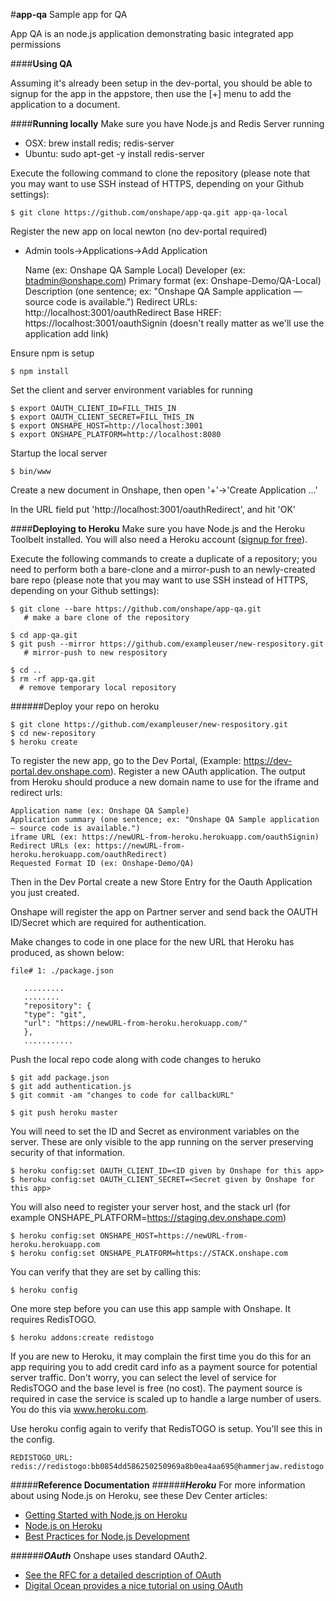 #**app-qa**
Sample app for QA

App QA is an node.js application demonstrating basic integrated app permissions

####**Using QA**

Assuming it's already been setup in the dev-portal, you should be able to signup for the app in the appstore, then use
the [+] menu to add the application to a document.

####**Running locally**
Make sure you have Node.js and Redis Server running
* OSX: brew install redis; redis-server
* Ubuntu: sudo apt-get -y install redis-server

Execute the following command to clone the repository (please note that you may want to use SSH instead of HTTPS, depending on your
Github settings):

    $ git clone https://github.com/onshape/app-qa.git app-qa-local

Register the new app on local newton (no dev-portal required)
* Admin tools->Applications->Add Application

    Name (ex: Onshape QA Sample Local)
    Developer (ex: btadmin@onshape.com)
    Primary format (ex: Onshape-Demo/QA-Local)
    Description (one sentence; ex: "Onshape QA Sample application — source code is available.")
    Redirect URLs: http://localhost:3001/oauthRedirect
    Base HREF: https://localhost:3001/oauthSignin (doesn't really matter as we'll use the application add link)

Ensure npm is setup

    $ npm install

Set the client and server environment variables for running

    $ export OAUTH_CLIENT_ID=FILL_THIS_IN
    $ export OAUTH_CLIENT_SECRET=FILL_THIS_IN
    $ export ONSHAPE_HOST=http://localhost:3001
    $ export ONSHAPE_PLATFORM=http://localhost:8080

Startup the local server

    $ bin/www

Create a new document in Onshape, then open '+'->'Create Application ...'

In the URL field put 'http://localhost:3001/oauthRedirect', and hit 'OK'

####**Deploying to Heroku**
Make sure you have Node.js and the Heroku Toolbelt installed. You will also need a Heroku account
([signup for free](https://www.heroku.com/)).

Execute the following commands to create a duplicate of a repository; you need to perform both a bare-clone and a
mirror-push to an newly-created bare repo (please note that you may want to use SSH instead of HTTPS, depending on your
Github settings):

    $ git clone --bare https://github.com/onshape/app-qa.git
       # make a bare clone of the repository

    $ cd app-qa.git
    $ git push --mirror https://github.com/exampleuser/new-respository.git
       # mirror-push to new respository

    $ cd ..
    $ rm -rf app-qa.git
      # remove temporary local repository

######Deploy your repo on heroku

    $ git clone https://github.com/exampleuser/new-respository.git
    $ cd new-repository
    $ heroku create

To register the new app, go to the Dev Portal, (Example: https://dev-portal.dev.onshape.com).
Register a new OAuth application.  The output from Heroku should produce a new domain name to use for the
iframe and redirect urls:

    Application name (ex: Onshape QA Sample)
    Application summary (one sentence; ex: "Onshape QA Sample application — source code is available.")
    iframe URL (ex: https://newURL-from-heroku.herokuapp.com/oauthSignin)
    Redirect URLs (ex: https://newURL-from-heroku.herokuapp.com/oauthRedirect)
    Requested Format ID (ex: Onshape-Demo/QA)

Then in the Dev Portal create a new Store Entry for the Oauth Application you just created.

Onshape will register the app on Partner server and send back the OAUTH ID/Secret which are required for authentication.

Make changes to code in one place for the new URL that Heroku has produced, as shown below:

    file# 1: ./package.json

       .........
       ........
       "repository": {
       "type": "git",
       "url": "https://newURL-from-heroku.herokuapp.com/"
       },
       ...........

Push the local repo code along with code changes to heruko

    $ git add package.json
    $ git add authentication.js
    $ git commit -am "changes to code for callbackURL"

    $ git push heroku master

You will need to set the ID and Secret as environment variables on the server. These are only visible to the app running
on the server preserving security of that information.

    $ heroku config:set OAUTH_CLIENT_ID=<ID given by Onshape for this app>
    $ heroku config:set OAUTH_CLIENT_SECRET=<Secret given by Onshape for this app>

You will also need to register your server host, and the stack url
(for example ONSHAPE_PLATFORM=https://staging.dev.onshape.com)

    $ heroku config:set ONSHAPE_HOST=https://newURL-from-heroku.herokuapp.com
    $ heroku config:set ONSHAPE_PLATFORM=https://STACK.onshape.com

You can verify that they are set by calling this:

    $ heroku config

One more step before you can use this app sample with Onshape. It requires RedisTOGO.

    $ heroku addons:create redistogo

If you are new to Heroku, it may complain the first time you do this for an app requiring you to add credit card info
as a payment source for potential server traffic. Don't worry, you can select the level of service for RedisTOGO and
the base level is free (no cost). The payment source is required in case the service is scaled up to handle a large
number of users. You do this via www.heroku.com.

Use heroku config again to verify that RedisTOGO is setup. You'll see this in the config.

    REDISTOGO_URL:        redis://redistogo:bb0854dd586250250969a8b0ea4aa695@hammerjaw.redistogo.com:11093/



#####**Reference Documentation**
######***Heroku***
For more information about using Node.js on Heroku, see these Dev Center articles:

 -  [Getting Started with Node.js on Heroku](https://devcenter.heroku.com/articles/getting-started-with-nodejs)
 -  [Node.js on Heroku](https://devcenter.heroku.com/categories/nodejs)
 -  [Best Practices for Node.js Development](https://devcenter.heroku.com/articles/node-best-practices)

######***OAuth***
Onshape uses standard OAuth2.
 - [See the RFC for a detailed description of OAuth](https://tools.ietf.org/html/rfc6749)
 - [Digital Ocean provides a nice tutorial on using OAuth](https://www.digitalocean.com/community/tutorials/an-introduction-to-oauth-2)
